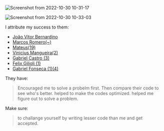 ![Screenshot from 2022-10-30 10-31-17](https://user-images.githubusercontent.com/29802879/198862731-6dc43b3d-0679-4e37-9a64-bb916f0a9996.png)

![Screenshot from 2022-10-30 10-33-03](https://user-images.githubusercontent.com/29802879/198862748-b9ad09ed-6e5d-4c6f-bb5f-789f426e37e6.png)


I attribute my success to them:

- [João Vitor Bernardino](https://github.com/JoaoVitorBernardino)
- [Marcos Romero(~)](https://github.com/mrmourao)
- [Mateus(19)](https://github.com/Matuiss2)
- [Vinicius Mangueira(2)](https://github.com/ViniciusDeep)
- [Gabriel Castro (3)](https://github.com/gabrielcsg/uri-codes-go)
- [Felix Gilioli (1)](https://github.com/felixgilioli/uri-resolutions-golang)
- [Gabriel Fonseca (1)(4)](https://github.com/fnsc)

They have:

> Encouraged me to solve a probelm first.
> Then compare their code to see who's better.
> helped to make the codes optimized.
> helped me figure out to solve a problem.

Make sure:

> to challange yourself by writing lesser code than me and get accepted.

<!-- Todos:

- Making of Table such as https://github.com/fnsc/go_playground/tree/main/1_beginner/1100
- How to add image -->
